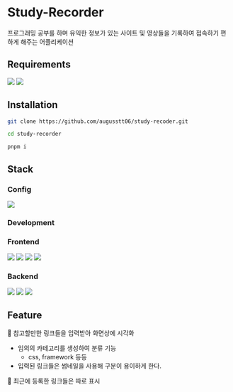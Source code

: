 # Study-Recorder

프로그래밍 공부를 하며 유익한 정보가 있는 사이트 및 영상들을 기록하여 접속하기 편하게 해주는 어플리케이션

## Requirements

<div>
<img src="https://img.shields.io/badge/node v20.10.0-339933?style=for-the-badge&logo=node.js&logoColor=white"> 
<img src="https://img.shields.io/badge/pnpm v8.6.1-F69220?style=for-the-badge&logo=pnpm&logoColor=white">
</div>

## Installation

```bash
git clone https://github.com/augusstt06/study-recoder.git

cd study-recorder

pnpm i
```

## Stack

### Config

<img src="https://img.shields.io/badge/pnpm-F69220?style=for-the-badge&logo=pnpm&logoColor=white">

### Development

<div>
<h3>Frontend</h3>
<img src="https://img.shields.io/badge/typescript-3178C6?style=for-the-badge&logo=typescript&logoColor=white">
<img src="https://img.shields.io/badge/react-61DAFB?style=for-the-badge&logo=react&logoColor=white">
<img src="https://img.shields.io/badge/vite-646CFF?style=for-the-badge&logo=vite&logoColor=white">

<img src="https://img.shields.io/badge/styled components-DB7093?style=for-the-badge&logo=styled components&logoColor=white">
</div>
<h3>Backend</h3>
<img src="https://img.shields.io/badge/express-F6E05E?style=for-the-badge&logo=Node.js&logoColor=white">
<img src="https://img.shields.io/badge/nodemon-76D04B?style=for-the-badge&logo=Nodemon&logoColor=white">
<img src="https://img.shields.io/badge/tsnode-3178C6?style=for-the-badge&logo=tsnode&logoColor=white">

## Feature

📌 참고할만한 링크들을 입력받아 화면상에 시각화

- 임의의 카테고리를 생성하여 분류 기능
  - css, framework 등등
- 입력된 링크들은 썸네일을 사용해 구분이 용이하게 한다.

📌 최근에 등록한 링크들은 따로 표시
